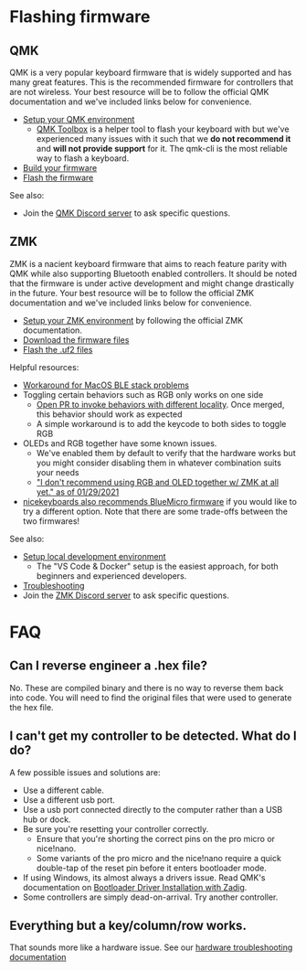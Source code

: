 # Flashing firmware

## QMK

QMK is a very popular keyboard firmware that is widely supported and has many great features. This is the recommended firmware for controllers that are not wireless. Your best resource will be to follow the official QMK documentation and we've included links below for convenience.

- [Setup your QMK environment](https://docs.qmk.fm/#/newbs_getting_started)
  - [QMK Toolbox](https://docs.qmk.fm/#/newbs_flashing?id=flashing-your-keyboard-with-qmk-toolbox) is a helper tool to flash your keyboard with but we've experienced many issues with it such that we **do not recommend it** and **will not provide support** for it. The qmk-cli is the most reliable way to flash a keyboard.
- [Build your firmware](https://docs.qmk.fm/#/newbs_building_firmware)
- [Flash the firmware](https://docs.qmk.fm/#/newbs_building_firmware?id=flash-your-firmware)

See also:

- Join the [QMK Discord server](https://docs.qmk.fm/#/support?id=realtime-chat) to ask specific questions.

## ZMK

ZMK is a nacient keyboard firmware that aims to reach feature parity with QMK while also supporting Bluetooth enabled controllers. It should be noted that the firmware is under active development and might change drastically in the future. Your best resource will be to follow the official ZMK documentation and we've included links below for convenience.

- [Setup your ZMK environment](https://zmkfirmware.dev/docs/user-setup#installing-the-firmware) by following the official ZMK documentation.
- [Download the firmware files](https://zmkfirmware.dev/docs/user-setup#download-the-archive)
- [Flash the .uf2 files](https://zmkfirmware.dev/docs/user-setup#flashing-uf2-files)

Helpful resources:

- [Workaround for MacOS BLE stack problems](https://github.com/zmkfirmware/zmk/issues/278)
- Toggling certain behaviors such as RGB only works on one side
    - [Open PR to invoke behaviors with different locality](https://github.com/zmkfirmware/zmk/pull/547). Once merged, this behavior should work as expected
    - A simple workaround is to add the keycode to both sides to toggle RGB
- OLEDs and RGB together have some known issues. 
    - We've enabled them by default to verify that the hardware works but you might consider disabling them in whatever combination suits your needs
    - ["I don't recommend using RGB and OLED together w/ ZMK at all yet." as of 01/29/2021](https://discord.com/channels/719497620560543766/781271311455748136/804791061641035834)
 - [nicekeyboards also recommends BlueMicro firmware](https://docs.nicekeyboards.com/#/wireless_firmware/) if you would like to try a different option. Note that there are some trade-offs between the two firmwares!

See also:

- [Setup local development environment](https://zmkfirmware.dev/docs/development/setup)
  - The "VS Code & Docker" setup is the easiest approach, for both beginners and experienced developers.
- [Troubleshooting](https://zmkfirmware.dev/docs/troubleshooting/)
- Join the [ZMK Discord server](https://zmkfirmware.dev/community/discord/invite) to ask specific questions.


# FAQ

## Can I reverse engineer a .hex file?

No. These are compiled binary and there is no way to reverse them back into code. You will need to find the original files that were used to generate the hex file.

## I can't get my controller to be detected. What do I do?

A few possible issues and solutions are:

- Use a different cable.
- Use a different usb port.
- Use a usb port connected directly to the computer rather than a USB hub or dock.
- Be sure you're resetting your controller correctly.
  - Ensure that you're shorting the correct pins on the pro micro or nice!nano.
  - Some variants of the pro micro and the nice!nano require a quick double-tap of the reset pin before it enters bootloader mode.
- If using Windows, its almost always a drivers issue. Read QMK's documentation on [Bootloader Driver Installation with Zadig](https://docs.qmk.fm/#/driver_installation_zadig?id=bootloader-driver-installation-with-zadig).
- Some controllers are simply dead-on-arrival. Try another controller.

## Everything but a key/column/row works.

That sounds more like a hardware issue. See our [hardware troubleshooting documentation](../troubleshooting.md#A-column-or-a-row-of-keys-do-not-respond)
